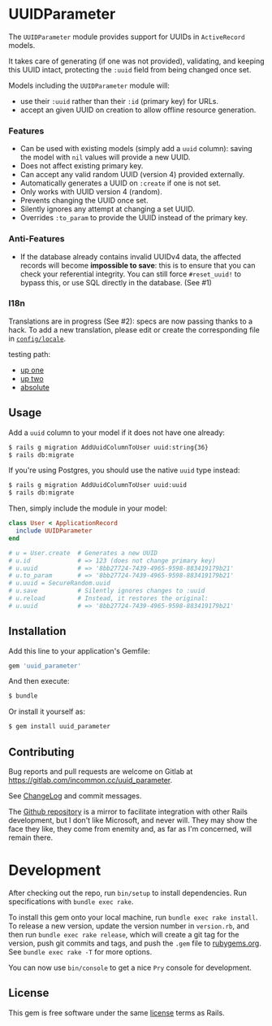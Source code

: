 # UUIDParameter

The `UUIDParameter` module provides support for UUIDs in `ActiveRecord` models.

It takes care of generating (if one was not provided), validating, and keeping
this UUID intact, protecting the `:uuid` field from being changed once set.

Models including the `UUIDParameter` module will:
- use their `:uuid` rather than their `:id` (primary key) for URLs.
- accept an given UUID on creation to allow offline resource generation.

### Features

- Can be used with existing models (simply add a `uuid` column): saving the
  model with `nil` values will provide a new UUID.
- Does not affect existing primary key.
- Can accept any valid random UUID (version 4) provided externally.
- Automatically generates a UUID on `:create` if one is not set.
- Only works with UUID version 4 (random).
- Prevents changing the UUID once set.
- Silently ignores any attempt at changing a set UUID.
- Overrides `:to_param` to provide the UUID instead of the primary key.

### Anti-Features

- If the database already contains invalid UUIDv4 data, the affected records
  will become **impossible to save**: this is to ensure that you can check your
  referential integrity. You can still force `#reset_uuid!` to bypass this, or
  use SQL directly in the database. (See #1)

### I18n

Translations are in progress (See #2): specs are now passing thanks to a hack.
To add a new translation, please edit or create the corresponding file in
[`config/locale`](../../tree/master/config/locale).

testing path:
- [up one](../config/locale)
- [up two](../../config/locale)
- [absolute](https://gitlab.com/incommon.cc/uuid_parameter/tree/master/config/locale)

## Usage

Add a `uuid` column to your model if it does not have one already:
``` bash
$ rails g migration AddUuidColumnToUser uuid:string{36}
$ rails db:migrate
```

If you're using Postgres, you should use the native `uuid` type instead:
``` bash
$ rails g migration AddUuidColumnToUser uuid:uuid
$ rails db:migrate
```

Then, simply include the module in your model:
``` ruby
class User < ApplicationRecord
  include UUIDParameter
end

# u = User.create  # Generates a new UUID
# u.id             # => 123 (does not change primary key)
# u.uuid           # => '8bb27724-7439-4965-9598-883419179b21'
# u.to_param       # => '8bb27724-7439-4965-9598-883419179b21'
# u.uuid = SecureRandom.uuid
# u.save           # Silently ignores changes to :uuid
# u.reload         # Instead, it restores the original:
# u.uuid           # => '8bb27724-7439-4965-9598-883419179b21'
```

## Installation

Add this line to your application's Gemfile:
```ruby
gem 'uuid_parameter'
```

And then execute:
```bash
$ bundle
```

Or install it yourself as:
```bash
$ gem install uuid_parameter
```

## Contributing

Bug reports and pull requests are welcome on Gitlab at
https://gitlab.com/incommon.cc/uuid_parameter.

See [ChangeLog](../CHANGELOG.md) and commit messages.

The [Github repository] is a mirror to facilitate integration with other Rails
development, but I don't like Microsoft, and never will. They may show the face
they like, they come from enemity and, as far as I'm concerned, will remain
there.

[Github repository]: https://github.com/moners/uuid_parameter

# Development

After checking out the repo, run `bin/setup` to install dependencies.
Run specifications with `bundle exec rake`.

To install this gem onto your local machine, run `bundle exec rake install`. To
release a new version, update the version number in `version.rb`, and then run
`bundle exec rake release`, which will create a git tag for the version, push
git commits and tags, and push the `.gem` file to
[rubygems.org](https://rubygems.org).
See `bundle exec rake -T` for more options.

You can now use `bin/console` to get a nice `Pry` console for development.

## License

This gem is free software under the same [license] terms as Rails.

[license]: ./LICENSE
